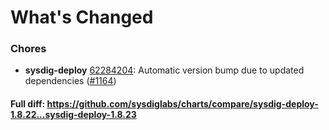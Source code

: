 # What's Changed

### Chores
- **sysdig-deploy** [62284204](https://github.com/sysdiglabs/charts/commit/62284204d31ab7249290cba0a61670e2a1847b32): Automatic version bump due to updated dependencies ([#1164](https://github.com/sysdiglabs/charts/issues/1164))

#### Full diff: https://github.com/sysdiglabs/charts/compare/sysdig-deploy-1.8.22...sysdig-deploy-1.8.23
